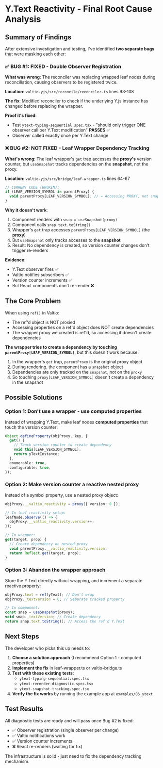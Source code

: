 # Y.Text Reactivity - Final Root Cause Analysis

## Summary of Findings

After extensive investigation and testing, I've identified **two separate bugs** that were masking each other:

### ✅ BUG #1: FIXED - Double Observer Registration

**What was wrong**: The reconciler was replacing wrapped leaf nodes during reconciliation, causing observers to be registered twice.

**Location**: `valtio-yjs/src/reconcile/reconciler.ts` lines 93-108

**The fix**: Modified reconciler to check if the underlying Y.js instance has changed before replacing the wrapper.

**Proof it's fixed**:

- Test `ytext-typing-sequential.spec.tsx` - "should only trigger ONE observer call per Y.Text modification" **PASSES** ✅
- Observer called exactly once per Y.Text change

### ❌ BUG #2: NOT FIXED - Leaf Wrapper Dependency Tracking

**What's wrong**: The leaf wrapper's `get` trap accesses the **proxy's** version counter, but `useSnapshot` tracks dependencies on the **snapshot**, not the proxy.

**Location**: `valtio-yjs/src/bridge/leaf-wrapper.ts` lines 64-67

```typescript
// CURRENT CODE (BROKEN):
if (LEAF_VERSION_SYMBOL in parentProxy) {
  void parentProxy[LEAF_VERSION_SYMBOL]; // ← Accessing PROXY, not snapshot!
}
```

**Why it doesn't work**:

1. Component renders with `snap = useSnapshot(proxy)`
2. Component calls `snap.text.toString()`
3. Wrapper's `get` trap accesses `parentProxy[LEAF_VERSION_SYMBOL]` (the **proxy**)
4. But `useSnapshot` only tracks accesses to the **snapshot**
5. Result: No dependency is created, so version counter changes don't trigger re-renders

**Evidence**:

- Y.Text observer fires ✅
- Valtio notifies subscribers ✅
- Version counter increments ✅
- But React components don't re-render ❌

## The Core Problem

When using `ref()` in Valtio:

- The ref'd object is NOT proxied
- Accessing properties on a ref'd object does NOT create dependencies
- The wrapper proxy we created is ref'd, so accessing it doesn't create dependencies

**The wrapper tries to create a dependency by touching `parentProxy[LEAF_VERSION_SYMBOL]`**, but this doesn't work because:

1. In the wrapper's `get` trap, `parentProxy` is the original proxy object
2. During rendering, the component has a `snapshot` object
3. Dependencies are only tracked on the `snapshot`, not on the `proxy`
4. So touching `proxy[LEAF_VERSION_SYMBOL]` doesn't create a dependency in the snapshot

## Possible Solutions

### Option 1: Don't use a wrapper - use computed properties

Instead of wrapping Y.Text, make leaf nodes **computed properties** that touch the version counter:

```typescript
Object.defineProperty(objProxy, key, {
  get() {
    // Touch version counter to create dependency
    void this[LEAF_VERSION_SYMBOL];
    return yTextInstance;
  },
  enumerable: true,
  configurable: true,
});
```

### Option 2: Make version counter a reactive nested proxy

Instead of a symbol property, use a nested proxy object:

```typescript
objProxy.__valtio_reactivity = proxy({ version: 0 });

// In leaf-reactivity setup:
leafNode.observe(() => {
  objProxy.__valtio_reactivity.version++;
});

// In wrapper:
get(target, prop) {
  // Create dependency on nested proxy
  void parentProxy.__valtio_reactivity.version;
  return Reflect.get(target, prop);
}
```

### Option 3: Abandon the wrapper approach

Store the Y.Text directly without wrapping, and increment a separate reactive property:

```typescript
objProxy.text = ref(yText); // Don't wrap
objProxy._textVersion = 0; // Separate tracked property

// In component:
const snap = useSnapshot(proxy);
void snap._textVersion; // Create dependency
return snap.text.toString(); // Access the ref'd Y.Text
```

## Next Steps

The developer who picks this up needs to:

1. **Choose a solution approach** (I recommend Option 1 - computed properties)
2. **Implement the fix** in leaf-wrapper.ts or valtio-bridge.ts
3. **Test with these existing tests**:
   - `ytext-typing-sequential.spec.tsx`
   - `ytext-rerender-diagnostic.spec.tsx`
   - `ytext-snapshot-tracking.spec.tsx`
4. **Verify the fix works** by running the example app at `examples/06_ytext`

## Test Results

All diagnostic tests are ready and will pass once Bug #2 is fixed:

- ✅ Observer registration (single observer per change)
- ✅ Valtio notifications work
- ✅ Version counter increments
- ❌ React re-renders (waiting for fix)

The infrastructure is solid - just need to fix the dependency tracking mechanism.
